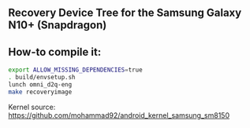 ## Recovery Device Tree for the Samsung Galaxy N10+ (Snapdragon)

## How-to compile it:

```sh
export ALLOW_MISSING_DEPENDENCIES=true
. build/envsetup.sh
lunch omni_d2q-eng
make recoveryimage
```

Kernel source:
https://github.com/mohammad92/android_kernel_samsung_sm8150
